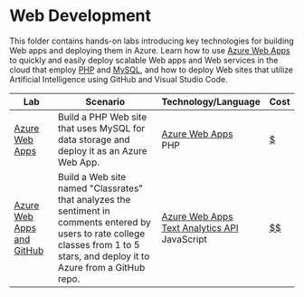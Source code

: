 # Web Development

This folder contains hands-on labs introducing key technologies for building Web apps and deploying them in Azure. Learn how to use [Azure Web Apps](https://azure.microsoft.com/services/app-service/web/?WT.mc_id=academiccontent-github-cxa) to quickly and easily deploy scalable Web apps and Web services in the cloud that employ [PHP](http://php.net/) and [MySQL](http://www.mysql.com/), and how to deploy Web sites that utilize Artificial Intelligence using GitHub and Visual Studio Code.

Lab | Scenario | Technology/Language | Cost
--- | -------- | ------------------- | -
[Azure Web Apps](./Azure%20Web%20Apps) | Build a PHP Web site that uses MySQL for data storage and deploy it as an Azure Web App. | [Azure Web Apps](https://azure.microsoft.com/services/app-service/web/?WT.mc_id=academiccontent-github-cxa)<br>PHP | [$](../Costs.md)
[Azure Web Apps and GitHub](./Azure%20Web%20Apps%20and%20GitHub) | Build a Web site named "Classrates" that analyzes the sentiment in comments entered by users to rate college classes from 1 to 5 stars, and deploy it to Azure from a GitHub repo. | [Azure Web Apps](https://azure.microsoft.com/services/app-service/web/?WT.mc_id=academiccontent-github-cxa)<br>[Text Analytics API](https://azure.microsoft.com/services/cognitive-services/text-analytics/?WT.mc_id=academiccontent-github-cxa)<br>JavaScript | [$$](../Costs.md)
